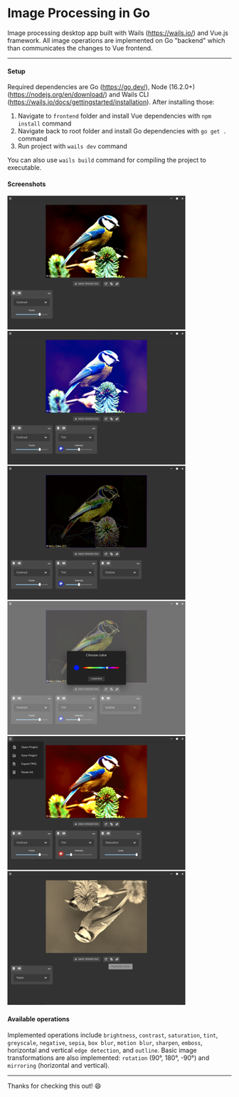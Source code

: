 # Image Processing in Go

Image processing desktop app built with Wails (https://wails.io/) and Vue.js framework.
All image operations are implemented on Go "backend" which than communicates the changes to Vue frontend.

---

#### Setup

Required dependencies are Go (https://go.dev/), Node (16.2.0+) (https://nodejs.org/en/download/) and Wails CLI (https://wails.io/docs/gettingstarted/installation).
After installing those:

1. Navigate to `frontend` folder and install Vue dependencies with `npm install` command
2. Navigate back to root folder and install Go dependencies with `go get .` command
3. Run project with `wails dev` command

You can also use `wails build` command for compiling the project to executable.

#### Screenshots

<img src="https://github.com/tool7/image-processing/blob/main/screenshots/screenshot-1.png" width="400" height="300">
<img src="https://github.com/tool7/image-processing/blob/main/screenshots/screenshot-2.png" width="400" height="300">
<img src="https://github.com/tool7/image-processing/blob/main/screenshots/screenshot-3.png" width="400" height="300">
<img src="https://github.com/tool7/image-processing/blob/main/screenshots/screenshot-4.png" width="400" height="300">
<img src="https://github.com/tool7/image-processing/blob/main/screenshots/screenshot-5.png" width="400" height="300">
<img src="https://github.com/tool7/image-processing/blob/main/screenshots/screenshot-6.png" width="400" height="300">

#### Available operations

Implemented operations include `brightness`, `contrast`, `saturation`, `tint`, `greyscale`, `negative`, `sepia`, `box blur`, `motion blur`, `sharpen`, `emboss`, horizontal and vertical `edge detection`, and `outline`.
Basic image transformations are also implemented: `rotation` (90°, 180°, -90°) and `mirroring` (horizontal and vertical).

---

Thanks for checking this out! 😄
